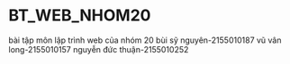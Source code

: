 # BT_WEB_NHOM20
bài tập môn lập trình web của nhóm 20
bùi sỹ nguyên-2155010187
vũ vân long-2155010157
nguyễn đức thuận-2155010252
